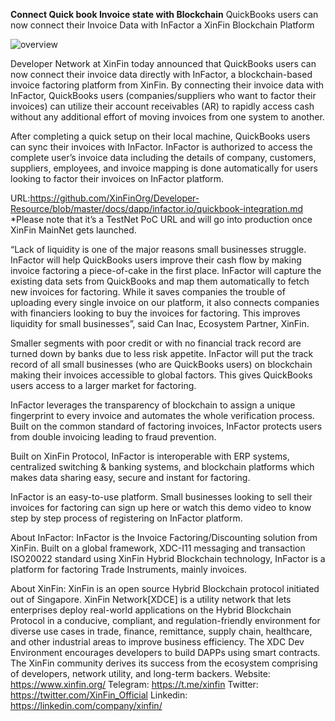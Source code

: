 ﻿**Connect Quick book Invoice state with Blockchain**
QuickBooks users can now connect their Invoice Data with InFactor a XinFin Blockchain Platform

![overview](/assets/Quick.jpg)

Developer Network at XinFin today announced that QuickBooks users can now connect their invoice data directly with InFactor, a blockchain-based invoice factoring platform from XinFin. By connecting their invoice data with InFactor, QuickBooks users (companies/suppliers who want to factor their invoices) can utilize their account receivables (AR) to rapidly access cash without any additional effort of moving invoices from one system to another. 

After completing a quick setup on their local machine, QuickBooks users can sync their invoices with InFactor. InFactor is authorized to access the complete user’s invoice data including the details of company, customers, suppliers, employees, and invoice mapping is done automatically for users looking to factor their invoices on InFactor platform. 

URL:https://github.com/XinFinOrg/Developer-Resource/blob/master/docs/dapp/infactor.io/quickbook-integration.md
*Please note that it’s a TestNet PoC URL and will go into production once XinFin MainNet gets launched.

“Lack of liquidity is one of the major reasons small businesses struggle. InFactor will help QuickBooks users improve their cash flow by making invoice factoring a piece-of-cake in the first place. InFactor will capture the existing data sets from QuickBooks and map them automatically to fetch new invoices for factoring. While it saves companies the trouble of uploading every single invoice on our platform, it also connects companies with financiers looking to buy the invoices for factoring. This improves liquidity for small businesses”, said Can Inac, Ecosystem  Partner, XinFin. 

Smaller segments with poor credit or with no financial track record are turned down by banks due to less risk appetite. InFactor will put the track record of all small businesses (who are QuickBooks users) on blockchain making their invoices accessible to global factors. This gives QuickBooks users access to a larger market for factoring. 

InFactor leverages the transparency of blockchain to assign a unique fingerprint to every invoice and automates the whole verification process. Built on the common standard of factoring invoices, InFactor protects users from double invoicing leading to fraud prevention. 

Built on XinFin Protocol, InFactor is interoperable with ERP systems, centralized switching & banking systems, and blockchain platforms which makes data sharing easy, secure and instant for factoring. 

InFactor is an easy-to-use platform. Small businesses looking to sell their invoices for factoring can sign up here or watch this demo video to know step by step process of registering on InFactor platform. 

About InFactor:
InFactor is the Invoice Factoring/Discounting solution from XinFin. Built on a global framework, XDC-I11 messaging and transaction ISO20022 standard using XinFin Hybrid Blockchain technology, InFactor is a platform for factoring Trade Instruments, mainly invoices.

About XinFin:
XinFin is an open source Hybrid Blockchain protocol initiated out of Singapore. XinFin Network[XDCE] is a utility network that lets enterprises deploy real-world applications on the Hybrid Blockchain Protocol in a conducive, compliant, and regulation-friendly environment for diverse use cases in trade, finance, remittance, supply chain, healthcare, and other industrial areas to improve business efficiency. The XDC Dev Environment encourages developers to build DAPPs using smart contracts. The XinFin community derives its success from the ecosystem comprising of developers, network utility, and long-term backers.
Website: https://www.xinfin.org/
Telegram: https://t.me/xinfin
Twitter: https://twitter.com/XinFin_Official
Linkedin: https://linkedin.com/company/xinfin/



 

